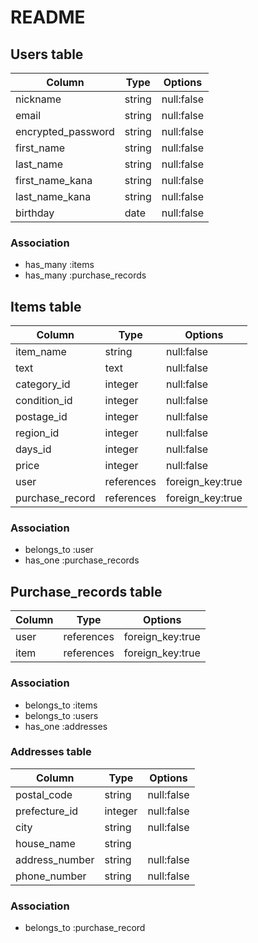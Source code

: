 # README

## Users table

| Column             | Type    | Options    | 
| ------------------ | ------- | ---------- | 
| nickname           | string  | null:false | 
| email              | string  | null:false | 
| encrypted_password | string  | null:false | 
| first_name         | string  | null:false | 
| last_name          | string  | null:false | 
| first_name_kana    | string  | null:false | 
| last_name_kana     | string  | null:false | 
| birthday           | date    | null:false | 

### Association

- has_many :items
- has_many :purchase_records

## Items table

| Column          | Type      | Options          | 
| --------------- | --------- | ---------------- |  
| item_name       | string     | null:false       | 
| text            | text       | null:false       | 
| category_id     | integer    | null:false       | 
| condition_id    | integer    | null:false       | 
| postage_id      | integer    | null:false       | 
| region_id       | integer    | null:false       | 
| days_id         | integer    | null:false       | 
| price           | integer    | null:false       | 
| user            | references | foreign_key:true | 
| purchase_record | references | foreign_key:true | 

### Association

- belongs_to :user
- has_one :purchase_records

## Purchase_records table

| Column | Type       | Options          | 
| ------ | ---------- | ---------------- | 
| user   | references | foreign_key:true | 
| item   | references | foreign_key:true | 

### Association

- belongs_to :items
- belongs_to :users
- has_one :addresses

### Addresses table

| Column         | Type      | Options          | 
| -------------- | --------- | ---------------- | 
| postal_code    | string    | null:false       | 
| prefecture_id  | integer   | null:false       | 
| city           | string    | null:false       | 
| house_name     | string    |                  |
| address_number | string    | null:false       | 
| phone_number   | string    | null:false       | 

### Association

- belongs_to :purchase_record
